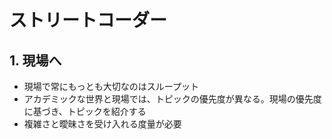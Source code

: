 # ストリートコーダー

## 1. 現場へ

- 現場で常にもっとも大切なのはスループット
- アカデミックな世界と現場では、トピックの優先度が異なる。現場の優先度に基づき、トピックを紹介する
- 複雑さと曖昧さを受け入れる度量が必要

